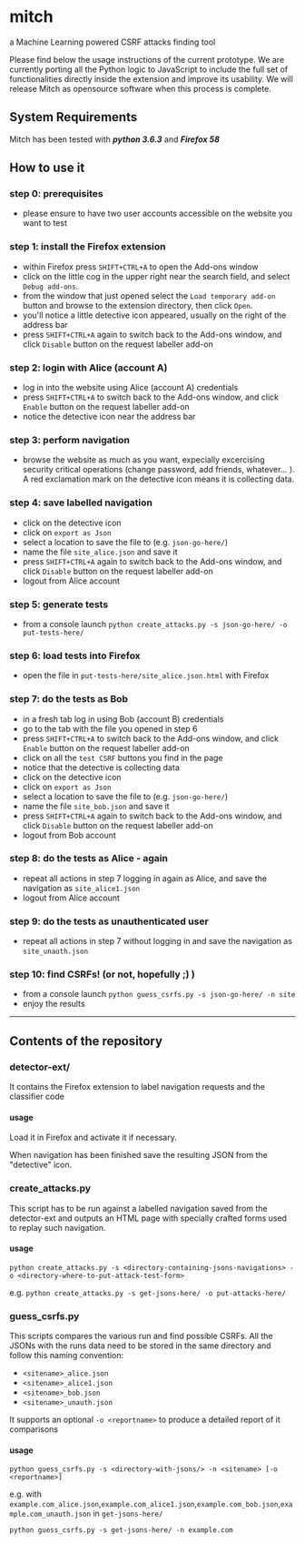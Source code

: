 # mitch
a Machine Learning powered CSRF attacks finding tool

Please find below the usage instructions of the current prototype. We are currently porting all the Python logic to JavaScript to include the full set of functionalities directly inside the extension and improve its usability. We will release Mitch as opensource software when this process is complete.

## System Requirements
Mitch has been tested with ***python 3.6.3*** and ***Firefox 58***

## How to use it

### step 0: prerequisites
* please ensure to have two user accounts accessible on the website you want to test

### step 1: install the Firefox extension
* within Firefox press `SHIFT+CTRL+A` to open the Add-ons window
* click on the little cog in the upper right near the search field, and select `Debug add-ons`.
* from the window that just opened select the `Load temporary add-on` button and browse to the extension directory, then click `Open`.
* you'll notice a little detective icon appeared, usually on the right of the address bar
* press `SHIFT+CTRL+A` again to switch back to the Add-ons window, and click `Disable` button on the request labeller add-on

### step 2: login with Alice (account A)
* log in into the website using Alice (account A) credentials
* press `SHIFT+CTRL+A` to switch back to the Add-ons window, and click `Enable` button on the request labeller add-on
* notice the detective icon near the address bar 

### step 3: perform navigation
* browse the website as much as you want, expecially excercising security critical operations (change password, add friends, whatever... ). A red exclamation mark on the detective icon means it is collecting data.

### step 4: save labelled navigation
* click on the detective icon
* click on `export as Json`
* select a location to save the file to (e.g. `json-go-here/`)
* name the file `site_alice.json` and save it
* press `SHIFT+CTRL+A` again to switch back to the Add-ons window, and click `Disable` button on the request labeller add-on
* logout from Alice account

### step 5: generate tests
* from a console launch `python create_attacks.py -s json-go-here/ -o put-tests-here/`

### step 6: load tests into Firefox
* open the file in `put-tests-here/site_alice.json.html` with Firefox

### step 7: do the tests as Bob
* in a fresh tab log in using Bob (account B) credentials
* go to the tab with the file you opened in step 6
* press `SHIFT+CTRL+A` to switch back to the Add-ons window, and click `Enable` button on the request labeller add-on
* click on all the `test CSRF` buttons you find in the page
* notice that the detective is collecting data
* click on the detective icon
* click on `export as Json`
* select a location to save the file to (e.g. `json-go-here/`)
* name the file `site_bob.json` and save it
* press `SHIFT+CTRL+A` again to switch back to the Add-ons window, and click `Disable` button on the request labeller add-on
* logout from Bob account

### step 8: do the tests as Alice - again
* repeat all actions in step 7 logging in again as Alice, and save the navigation as `site_alice1.json`
* logout from Alice account

### step 9: do the tests as unauthenticated user
* repeat all actions in step 7 without logging in and save the navigation as `site_unauth.json`

### step 10: find CSRFs! (or not, hopefully ;) )
* from a console launch `python guess_csrfs.py -s json-go-here/ -n site`
* enjoy the results

---

## Contents of the repository

### detector-ext/
It contains the Firefox extension to label navigation requests and the classifier code 

#### usage
Load it in Firefox and activate it if necessary.

When navigation has been finished save the resulting JSON from the "detective" icon.

### create_attacks.py
This script has to be run against a labelled navigation saved from the detector-ext and outputs an HTML page with specially crafted forms used to replay such navigation.

#### usage
`python create_attacks.py -s <directory-containing-jsons-navigations> -o <directory-where-to-put-attack-test-form>`

e.g.
`python create_attacks.py -s get-jsons-here/ -o put-attacks-here/`

### guess_csrfs.py
This scripts compares the various run and find possible CSRFs.
All the JSONs with the runs data need to be stored in the same directory and follow this naming convention:

* `<sitename>_alice.json`
* `<sitename>_alice1.json`
* `<sitename>_bob.json`
* `<sitename>_unauth.json`

It supports an optional `-o <reportname>` to produce a detailed report of it comparisons

#### usage
`python guess_csrfs.py -s <directory-with-jsons/> -n <sitename> [-o <reportname>]`

e.g.
with `example.com_alice.json`,`example.com_alice1.json`,`example.com_bob.json`,`example.com_unauth.json` in `get-jsons-here/` 

`python guess_csrfs.py -s get-jsons-here/ -n example.com`